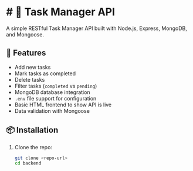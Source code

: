 # # 📝 Task Manager API

A simple RESTful Task Manager API built with Node.js, Express, MongoDB, and Mongoose.

## 🔧 Features

- Add new tasks
- Mark tasks as completed
- Delete tasks
- Filter tasks (`completed` vs `pending`)
- MongoDB database integration
- `.env` file support for configuration
- Basic HTML frontend to show API is live
- Data validation with Mongoose

## 📦 Installation

1. Clone the repo:
   ```bash
   git clone <repo-url>
   cd backend
